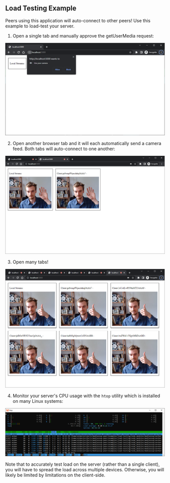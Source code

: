## Load Testing Example

Peers using this application will auto-connect to other peers!  Use this example to load-test your server.  

1. Open a single tab and manually approve the getUserMedia request: 

!["approve get user media in the browser"](./images/getUserMedia.png)

2. Open another browser tab and it will each automatically send a camera feed.  Both tabs will auto-connect to one another:

!["two tabs with shared video"](./images/two-tabs.png)

3. Open many tabs!

!["six tabs connected to each other"](./images/six-tabs.png)

4. Monitor your server's CPU usage with the `htop` utility which is installed on many Linux systems:

!["terminal window showing CPU usage"](./images/htop-readout.png)

Note that to accurately test load on the server (rather than a single client), you will have to spread the load across multiple devices.  Otherwise, you will likely be limited by limitations on the client-side.
